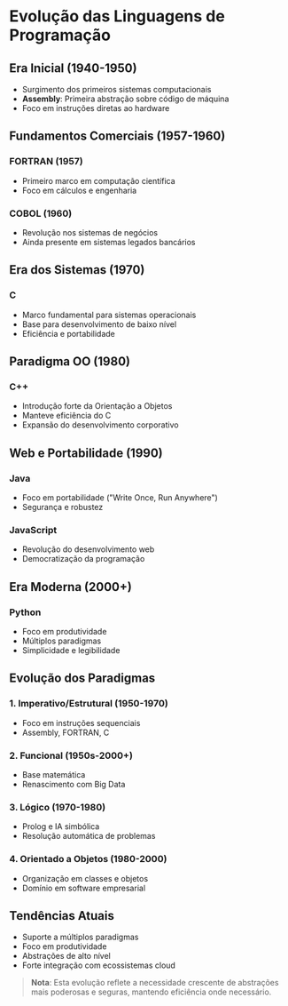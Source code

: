 # Evolução das Linguagens de Programação

## Era Inicial (1940-1950)
- Surgimento dos primeiros sistemas computacionais
- **Assembly**: Primeira abstração sobre código de máquina
- Foco em instruções diretas ao hardware

## Fundamentos Comerciais (1957-1960)
### FORTRAN (1957)
- Primeiro marco em computação científica
- Foco em cálculos e engenharia

### COBOL (1960)
- Revolução nos sistemas de negócios
- Ainda presente em sistemas legados bancários

## Era dos Sistemas (1970)
### C
- Marco fundamental para sistemas operacionais
- Base para desenvolvimento de baixo nível
- Eficiência e portabilidade

## Paradigma OO (1980)
### C++
- Introdução forte da Orientação a Objetos
- Manteve eficiência do C
- Expansão do desenvolvimento corporativo

## Web e Portabilidade (1990)
### Java
- Foco em portabilidade ("Write Once, Run Anywhere")
- Segurança e robustez

### JavaScript
- Revolução do desenvolvimento web
- Democratização da programação

## Era Moderna (2000+)
### Python
- Foco em produtividade
- Múltiplos paradigmas
- Simplicidade e legibilidade

## Evolução dos Paradigmas

### 1. Imperativo/Estrutural (1950-1970)
- Foco em instruções sequenciais
- Assembly, FORTRAN, C

### 2. Funcional (1950s-2000+)
- Base matemática
- Renascimento com Big Data

### 3. Lógico (1970-1980)
- Prolog e IA simbólica
- Resolução automática de problemas

### 4. Orientado a Objetos (1980-2000)
- Organização em classes e objetos
- Domínio em software empresarial

## Tendências Atuais
- Suporte a múltiplos paradigmas
- Foco em produtividade
- Abstrações de alto nível
- Forte integração com ecossistemas cloud

> **Nota**: Esta evolução reflete a necessidade crescente de abstrações mais poderosas e seguras, mantendo eficiência onde necessário.